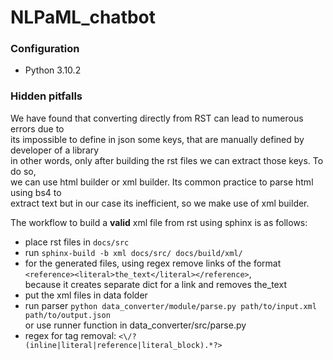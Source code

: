 # NLPaML_chatbot

### Configuration

- Python 3.10.2

### Hidden pitfalls

We have found that converting directly from RST can lead to numerous errors due to\
its impossible to define in json some keys, that are manually defined by developer of a library\
in other words, only after building the rst files we can extract those keys. To do so,\
we can use html builder or xml builder. Its common practice to parse html using bs4 to \
extract text but in our case its inefficient, so we make use of xml builder.

The workflow to build a **valid** xml file from rst using sphinx is as follows:

- place rst files in `docs/src`
- run `sphinx-build -b xml docs/src/ docs/build/xml/`
- for the generated files, using regex remove links of the format
`<reference><literal>the_text</literal></reference>`,\
because it creates separate dict for a link and removes the_text
- put the xml files in data folder
- run parser `python data_converter/module/parse.py path/to/input.xml path/to/output.json`\
or use runner function in data_converter/src/parse.py
- regex for tag removal: `<\/?(inline|literal|reference|literal_block).*?>`

